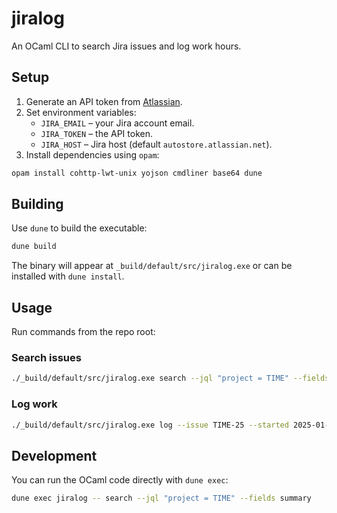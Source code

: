 # jiralog

An OCaml CLI to search Jira issues and log work hours.

## Setup

1. Generate an API token from [Atlassian](https://id.atlassian.com/manage-profile/security/api-tokens).
2. Set environment variables:
   - `JIRA_EMAIL` – your Jira account email.
   - `JIRA_TOKEN` – the API token.
   - `JIRA_HOST`  – Jira host (default `autostore.atlassian.net`).
3. Install dependencies using `opam`:

```bash
opam install cohttp-lwt-unix yojson cmdliner base64 dune
```

## Building

Use `dune` to build the executable:

```bash
dune build
```

The binary will appear at `_build/default/src/jiralog.exe` or can be installed with `dune install`.

## Usage

Run commands from the repo root:

### Search issues

```bash
./_build/default/src/jiralog.exe search --jql "project = TIME" --fields summary
```

### Log work

```bash
./_build/default/src/jiralog.exe log --issue TIME-25 --started 2025-01-23T12:30:00Z --seconds 3600 --comment "worked on stuff"
```

## Development

You can run the OCaml code directly with `dune exec`:

```bash
dune exec jiralog -- search --jql "project = TIME" --fields summary
```
